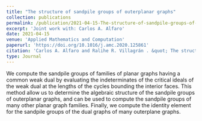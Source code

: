 ```yaml
---
title: "The structure of sandpile groups of outerplanar graphs"
collection: publications
permalink: /publication/2021-04-15-The-structure-of-sandpile-groups-of-outerplanar-graphs
excerpt: 'Joint work with: Carlos A. Alfaro'
date: 2021-04-15
venue: 'Applied Mathematics and Computation'
paperurl: 'https://doi.org/10.1016/j.amc.2020.125861'
citation: 'Carlos A. Alfaro and Ralihe R. Villagrán . &quot; The structure of sandpile groups of outerplanar graphs.&quot; <i>Applied Mathematics and Computation</i>. 395 <b>(2021)</b>, 125861.'
type: Journal
---
```


We compute the sandpile groups of families of planar graphs having a common weak dual by evaluating the indeterminates of the critical ideals of the weak dual at the lengths of the cycles bounding the interior faces. This method allow us to determine the algebraic structure of the sandpile groups of outerplanar graphs, and can be used to compute the sandpile groups of many other planar graph families. Finally, we compute the identity element for the sandpile groups of the dual graphs of many outerplane graphs.
